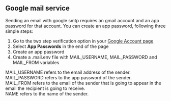 ## Google mail service
Sending an email with google smtp requires an gmail account and an app password for that account. You can create an app password, following three simple steps:

01. Go to the two step verification option in your [Google Account page](myaccount.google.com/signinoptions/two-step-verification)
02. Select **App Passwords** in the end of the page
03. Create an app password
04. Create a .mail.env file with MAIL_USERNAME, MAIL_PASSWORD and MAIL_FROM variables

MAIL_USERNAME refers to the email address of the sender.<br>
MAIL_PASSWORD refers to the app password of the sender.<br>
MAIL_FROM refers to the email of the sender that is going to appear in the email the recipient is going to receive.<br>
NAME refers to the name of the sender.

